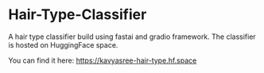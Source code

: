 # Hair-Type-Classifier
A hair type classifier build using fastai and gradio framework. The classifier is hosted on HuggingFace space.

You can find it here: https://kavyasree-hair-type.hf.space




